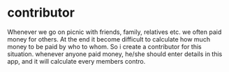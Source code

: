 # contributor
Whenever we go on picnic with friends, family, relatives etc. we often paid money for others. At the end it become difficult to calculate how much money to be paid by who to whom. So i create a contributor for this situation. whenever anyone paid money, he/she should enter details in this app, and it will calculate every members contro.
